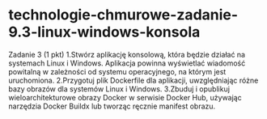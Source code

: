# technologie-chmurowe-zadanie-9.3-linux-windows-konsola
Zadanie 3 (1 pkt)
1.Stwórz aplikację konsolową, która będzie działać na systemach Linux i Windows. Aplikacja powinna wyświetlać wiadomość powitalną w zależności od systemu operacyjnego, na którym jest uruchomiona.
2.Przygotuj plik Dockerfile dla aplikacji, uwzględniając różne bazy obrazów dla systemów Linux i Windows.
3.Zbuduj i opublikuj wieloarchitekturowe obrazy Docker w serwisie Docker Hub, używając narzędzia Docker Buildx lub tworząc ręcznie manifest obrazu.
